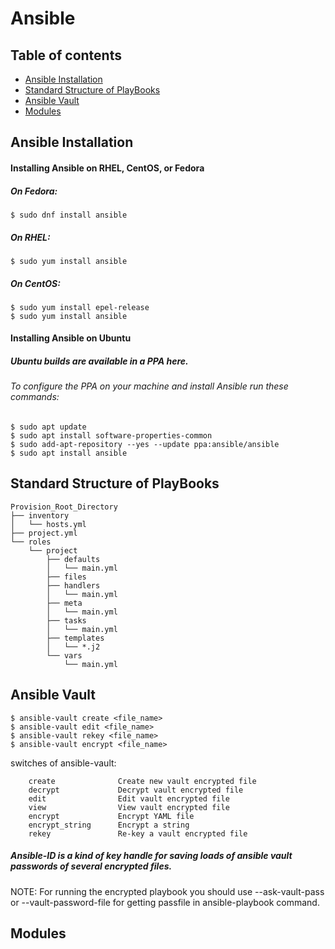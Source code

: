 # Ansible

## Table of contents
* [Ansible Installation](#ansible-installation)
* [Standard Structure of PlayBooks](#standard-structure-of-playBooks)
* [Ansible Vault](#ansible-vault)
* [Modules](#modules)

## Ansible Installation
#### Installing Ansible on RHEL, CentOS, or Fedora
##### On Fedora:
```
$ sudo dnf install ansible
```
##### On RHEL:
```
$ sudo yum install ansible
```
##### On CentOS:
```
$ sudo yum install epel-release
$ sudo yum install ansible	
```
#### Installing Ansible on Ubuntu
##### Ubuntu builds are available in a PPA here.

###### To configure the PPA on your machine and install Ansible run these commands:
```
$ sudo apt update
$ sudo apt install software-properties-common
$ sudo add-apt-repository --yes --update ppa:ansible/ansible
$ sudo apt install ansible
```
## Standard Structure of PlayBooks

```
Provision_Root_Directory
├── inventory
│   └── hosts.yml
├── project.yml
└── roles
    └── project
        ├── defaults
        │   └── main.yml
        ├── files
        ├── handlers
        │   └── main.yml
        ├── meta
        │   └── main.yml
        ├── tasks
        │   └── main.yml
        ├── templates
        │   └── *.j2
        └── vars
            └── main.yml
```

## Ansible Vault
```
$ ansible-vault create <file_name>
$ ansible-vault edit <file_name>
$ ansible-vault rekey <file_name>
$ ansible-vault encrypt <file_name>
```
switches of ansible-vault:
```
    create              Create new vault encrypted file
    decrypt             Decrypt vault encrypted file
    edit                Edit vault encrypted file
    view                View vault encrypted file
    encrypt             Encrypt YAML file
    encrypt_string      Encrypt a string
    rekey               Re-key a vault encrypted file
```
##### Ansible-ID is a kind of key handle for saving loads of ansible vault passwords of several encrypted files.
NOTE: For running the encrypted playbook you should use --ask-vault-pass or --vault-password-file for getting passfile in ansible-playbook command.
## Modules


